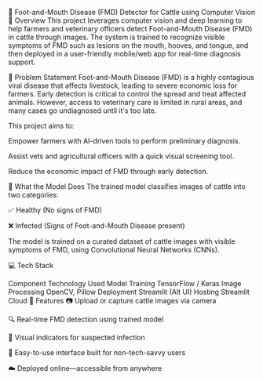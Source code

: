 🐄 Foot-and-Mouth Disease (FMD) Detector for Cattle using Computer Vision
📸 Overview
This project leverages computer vision and deep learning to help farmers and veterinary officers detect Foot-and-Mouth Disease (FMD) in cattle through images. The system is trained to recognize visible symptoms of FMD such as lesions on the mouth, hooves, and tongue, and then deployed in a user-friendly mobile/web app for real-time diagnosis support.

🚜 Problem Statement
Foot-and-Mouth Disease (FMD) is a highly contagious viral disease that affects livestock, leading to severe economic loss for farmers. Early detection is critical to control the spread and treat affected animals. However, access to veterinary care is limited in rural areas, and many cases go undiagnosed until it's too late.

This project aims to:

Empower farmers with AI-driven tools to perform preliminary diagnosis.

Assist vets and agricultural officers with a quick visual screening tool.

Reduce the economic impact of FMD through early detection.

🧠 What the Model Does
The trained model classifies images of cattle into two categories:

✅ Healthy (No signs of FMD)

❌ Infected (Signs of Foot-and-Mouth Disease present)

The model is trained on a curated dataset of cattle images with visible symptoms of FMD, using Convolutional Neural Networks (CNNs).

💻 Tech Stack

Component	Technology Used
Model Training	TensorFlow / Keras
Image Processing	OpenCV, Pillow
Deployment	Streamlit (Alt UI)
Hosting	 Streamlit Cloud
🚀 Features
📷 Upload or capture cattle images via camera

🔍 Real-time FMD detection using trained model

🧪 Visual indicators for suspected infection

🐄 Easy-to-use interface built for non-tech-savvy users

☁️ Deployed online—accessible from anywhere

